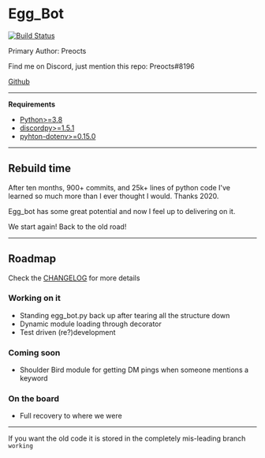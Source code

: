 # Egg_Bot

[![Build Status](https://travis-ci.org/Preocts/Egg_Bot.svg?branch=main)](https://travis-ci.org/Preocts/Egg_Bot)

Primary Author: Preocts 

Find me on Discord, just mention this repo: Preocts#8196

[Github](https://github.com/Preocts/Egg_Bot)

---

**Requirements**
- [Python>=3.8](https://www.python.org/)
- [discordpy>=1.5.1](https://github.com/Rapptz/discord.py)
- [pyhton-dotenv>=0.15.0](https://github.com/theskumar/python-dotenv)

---

## Rebuild time

After ten months, 900+ commits, and 25k+ lines of python code I've learned so much more than I ever thought I would. Thanks 2020. 

Egg_bot has some great potential and now I feel up to delivering on it.

We start again! Back to the old road! 

---

## Roadmap

Check the [CHANGELOG](CHANGELOG.md) for more details

### Working on it

- Standing egg_bot.py back up after tearing all the structure down
- Dynamic module loading through decorator
- Test driven (re?)development

### Coming soon

- Shoulder Bird module for getting DM pings when someone mentions a keyword

### On the board

- Full recovery to where we were

---

If you want the old code it is stored in the completely mis-leading branch `working`